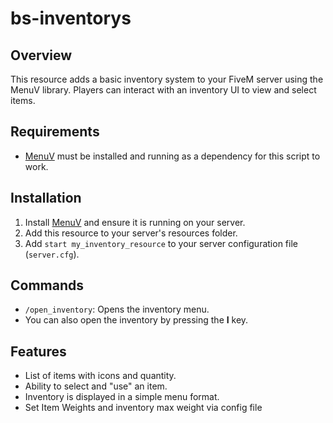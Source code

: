 # bs-inventorys

## Overview
This resource adds a basic inventory system to your FiveM server using the MenuV library. Players can interact with an inventory UI to view and select items.

## Requirements
- [MenuV](https://github.com/Darkmyre/MenuV) must be installed and running as a dependency for this script to work.

## Installation

1. Install [MenuV](https://github.com/Darkmyre/MenuV) and ensure it is running on your server.
2. Add this resource to your server's resources folder.
3. Add `start my_inventory_resource` to your server configuration file (`server.cfg`).

## Commands
- `/open_inventory`: Opens the inventory menu.
- You can also open the inventory by pressing the **I** key.

## Features
- List of items with icons and quantity.
- Ability to select and "use" an item.
- Inventory is displayed in a simple menu format.
- Set Item Weights and inventory max weight via config file
